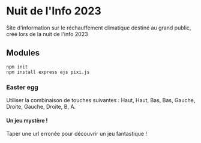 # Nuit de l'Info 2023
Site d'information sur le réchauffement climatique destiné au grand public, créé lors de la nuit de l'info 2023

## Modules 
```console
npm init
npm install express ejs pixi.js
```

### Easter egg
Utiliser la combinaison de touches suivantes : Haut, Haut, Bas, Bas, Gauche, Droite, Gauche, Droite, B, A.

#### Un jeu mystère !
Taper une url erronée pour découvrir un jeu fantastique !
